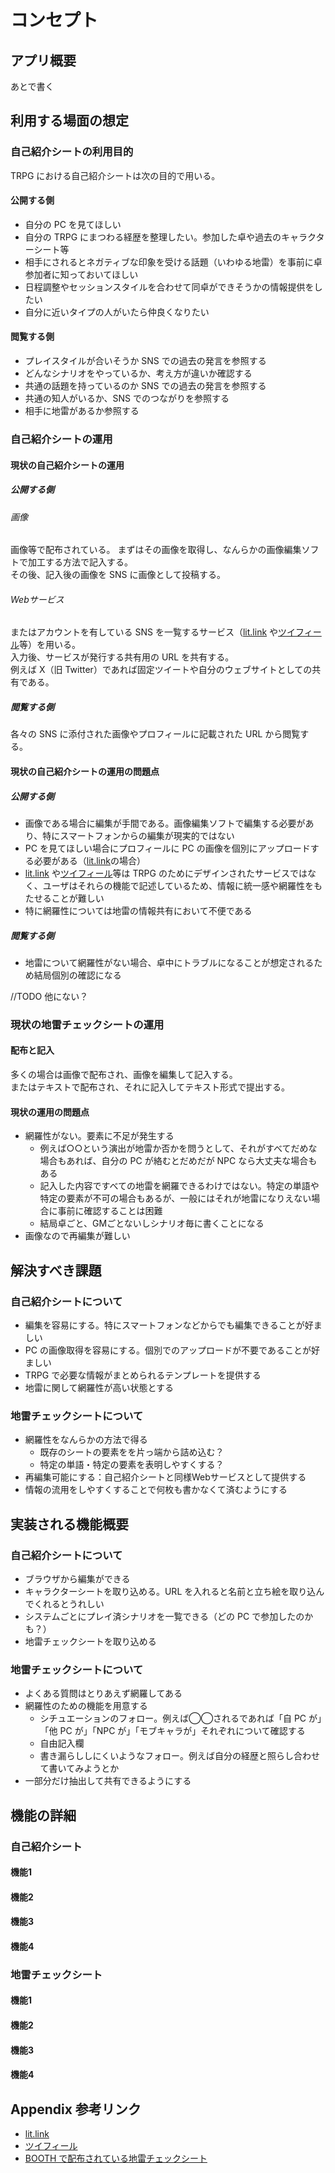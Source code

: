 # コンセプト

## アプリ概要

あとで書く

## 利用する場面の想定

### 自己紹介シートの利用目的

TRPG における自己紹介シートは次の目的で用いる。

#### 公開する側

* 自分の PC を見てほしい
* 自分の TRPG にまつわる経歴を整理したい。参加した卓や過去のキャラクターシート等
* 相手にされるとネガティブな印象を受ける話題（いわゆる地雷）を事前に卓参加者に知っておいてほしい
* 日程調整やセッションスタイルを合わせて同卓ができそうかの情報提供をしたい
* 自分に近いタイプの人がいたら仲良くなりたい

#### 閲覧する側

* プレイスタイルが合いそうか SNS での過去の発言を参照する
* どんなシナリオをやっているか、考え方が違いか確認する
* 共通の話題を持っているのか SNS での過去の発言を参照する
* 共通の知人がいるか、SNS でのつながりを参照する
* 相手に地雷があるか参照する

### 自己紹介シートの運用

#### 現状の自己紹介シートの運用

##### 公開する側

###### 画像

画像等で配布されている。
まずはその画像を取得し、なんらかの画像編集ソフトで加工する方法で記入する。   
その後、記入後の画像を SNS に画像として投稿する。

###### Webサービス

またはアカウントを有している SNS を一覧するサービス（[lit.link](https://lit.link/) や[ツイフィール](https://twpf.jp/)等）を用いる。   
入力後、サービスが発行する共有用の URL を共有する。   
例えば X（旧 Twitter）であれば固定ツイートや自分のウェブサイトとしての共有である。

##### 閲覧する側

各々の SNS に添付された画像やプロフィールに記載された URL から閲覧する。

#### 現状の自己紹介シートの運用の問題点

##### 公開する側

* 画像である場合に編集が手間である。画像編集ソフトで編集する必要があり、特にスマートフォンからの編集が現実的ではない
* PC を見てほしい場合にプロフィールに PC の画像を個別にアップロードする必要がある（[lit.link](https://lit.link/)の場合）
* [lit.link](https://lit.link/) や[ツイフィール](https://twpf.jp/)等は TRPG のためにデザインされたサービスではなく、ユーザはそれらの機能で記述しているため、情報に統一感や網羅性をもたせることが難しい
* 特に網羅性については地雷の情報共有において不便である

##### 閲覧する側

* 地雷について網羅性がない場合、卓中にトラブルになることが想定されるため結局個別の確認になる

//TODO 他にない？

### 現状の地雷チェックシートの運用

#### 配布と記入

多くの場合は画像で配布され、画像を編集して記入する。   
またはテキストで配布され、それに記入してテキスト形式で提出する。

#### 現状の運用の問題点

* 網羅性がない。要素に不足が発生する
  * 例えば○○という演出が地雷か否かを問うとして、それがすべてだめな場合もあれば、自分の PC が絡むとだめだが NPC なら大丈夫な場合もある
  * 記入した内容ですべての地雷を網羅できるわけではない。特定の単語や特定の要素が不可の場合もあるが、一般にはそれが地雷になりえない場合に事前に確認することは困難
  * 結局卓ごと、GMごとないしシナリオ毎に書くことになる
* 画像なので再編集が難しい

## 解決すべき課題

### 自己紹介シートについて

* 編集を容易にする。特にスマートフォンなどからでも編集できることが好ましい
* PC の画像取得を容易にする。個別でのアップロードが不要であることが好ましい
* TRPG で必要な情報がまとめられるテンプレートを提供する
* 地雷に関して網羅性が高い状態とする

### 地雷チェックシートについて

* 網羅性をなんらかの方法で得る
  * 既存のシートの要素をを片っ端から詰め込む？
  * 特定の単語・特定の要素を表明しやすくする？
* 再編集可能にする：自己紹介シートと同様Webサービスとして提供する
* 情報の流用をしやすくすることで何枚も書かなくて済むようにする

## 実装される機能概要

### 自己紹介シートについて

* ブラウザから編集ができる
* キャラクターシートを取り込める。URL を入れると名前と立ち絵を取り込んでくれるとうれしい
* システムごとにプレイ済シナリオを一覧できる（どの PC で参加したのかも？）
* 地雷チェックシートを取り込める

### 地雷チェックシートについて

* よくある質問はとりあえず網羅してある
* 網羅性のための機能を用意する
  * シチュエーションのフォロー。例えば◯◯されるであれば「自 PC が」「他 PC が」「NPC が」「モブキャラが」それぞれについて確認する
  * 自由記入欄
  * 書き漏らししにくいようなフォロー。例えば自分の経歴と照らし合わせて書いてみようとか
* 一部分だけ抽出して共有できるようにする

## 機能の詳細

### 自己紹介シート

#### 機能1

#### 機能2

#### 機能3

#### 機能4


### 地雷チェックシート

#### 機能1

#### 機能2

#### 機能3

#### 機能4

## Appendix 参考リンク

* [lit.link](https://lit.link/)
* [ツイフィール](https://twpf.jp/)
* [BOOTH で配布されている地雷チェックシート](https://booth.pm/ja/items?tags%5B%5D=%E5%9C%B0%E9%9B%B7%E3%83%81%E3%82%A7%E3%83%83%E3%82%AF%E3%82%B7%E3%83%BC%E3%83%88)
